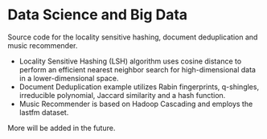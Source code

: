 # Data Science and Big Data

Source code for the locality sensitive hashing, document deduplication and music recommender. 

- Locality Sensitive Hashing (LSH) algorithm uses cosine distance to perform an efficient nearest neighbor search for high-dimensional data in a lower-dimensional space.
- Document Deduplication example utilizes Rabin fingerprints, q-shingles, irreducible polynomial, Jaccard similarity and a hash function.
- Music Recommender is based on Hadoop Cascading and employs the lastfm dataset.

More will be added in the future.

